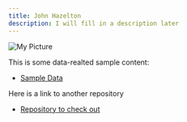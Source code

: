 ```yaml
---
title: John Hazelton
description: I will fill in a description later
---
```


![My Picture](/pics/IMG-8127)

This is some data-realted sample content:

- [Sample Data](/sample-data/index.md) 

Here is a link to another repository
- [Repository to check out](https://github.com/JohnHazelton/hello-world)
